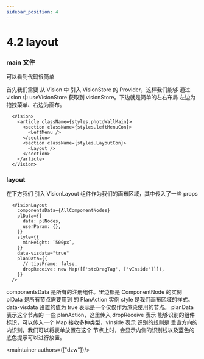 ```yaml
---
sidebar_position: 4
---
```


# 4.2 layout

### main 文件

  可以看到代码很简单

  首先我们需要 从 Vision 中 引入 VisionStore 的 Provider，这样我们能够 通过 vision 中 useVisionStore 获取到 visionStore。下边就是简单的左右布局 左边为拖拽菜单、右边为画布。

  ```tsx
    <Vision>
      <article className={styles.photoWallMain}>
        <section className={styles.leftMenuCon}>
          <LeftMenu />
        </section>
        <section className={styles.LayoutCon}>
          <Layout />
        </section>
      </article>
    </Vision>
  ```


### layout

  在下方我们 引入 VisionLayout 组件作为我们的画布区域，其中传入了一些 props 

  ```tsx
    <VisionLayout
      componentsData={AllComponentNodes}
      plData={{
        data: plNodes,
        userParam: {},
      }}
      style={{
        minHeight: `500px`,
      }}
      data-visdata="true"
      planData={{
        // tipsFrame: false,
        dropReceive: new Map([['stcDragTag', ['vInside']]]),
      }}
    />
  ```

  componentsData 是所有的注册组件。里边都是 ComponentNode 的实例
  plData 是所有节点需要用到 的 PlanAction 实例
  style 是我们画布区域的样式。
  data-visdata 设置的值为 true 表示是一个仅仅作为渲染使用的节点。
  planData 表示这个节点的 一些 planAction，这里传入 dropReceive 表示 能够识别的组件标识，可以传入一个 Map 接收多种类型，vInside 表示 识别的规则是 垂直方向的内识别，我们可以将表单放置在这个 节点上时，会显示内侧的识别线以及蓝色的底色提示可以进行放置。

<maintainer authors={["dzw"]}/>


